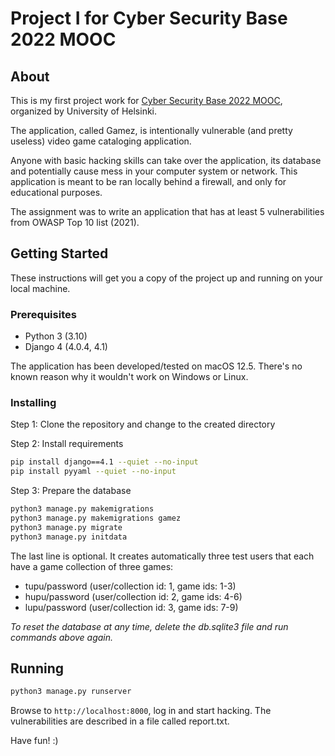 # Project I for Cyber Security Base 2022 MOOC

## About

This is my first project work for [Cyber Security Base 2022 MOOC](https://cybersecuritybase.mooc.fi/), organized by University of Helsinki.

The application, called Gamez, is intentionally vulnerable (and pretty useless) video game cataloging application.

Anyone with basic hacking skills can take over the application, its database and potentially cause mess in your computer system or network. This application is meant to be ran locally behind a firewall, and only for educational purposes.

The assignment was to write an application that has at least 5 vulnerabilities from OWASP Top 10 list (2021).

## Getting Started

These instructions will get you a copy of the project up and running on your local machine.

### Prerequisites

- Python 3 (3.10)
- Django 4 (4.0.4, 4.1)

The application has been developed/tested on macOS 12.5. There's no known reason why it wouldn't work on Windows or Linux.

### Installing

Step 1: Clone the repository and change to the created directory

Step 2: Install requirements

```bash
pip install django==4.1 --quiet --no-input
pip install pyyaml --quiet --no-input
```

Step 3: Prepare the database

```bash
python3 manage.py makemigrations
python3 manage.py makemigrations gamez
python3 manage.py migrate
python3 manage.py initdata
```

The last line is optional. It creates automatically three test users that each have a game collection of three games:

- tupu/password (user/collection id: 1, game ids: 1-3)
- hupu/password (user/collection id: 2, game ids: 4-6)
- lupu/password (user/collection id: 3, game ids: 7-9)

_To reset the database at any time, delete the db.sqlite3 file and run commands above again._

## Running

```bash
python3 manage.py runserver
```

Browse to `http://localhost:8000`, log in and start hacking. The vulnerabilities are described in a file called report.txt.

Have fun! :)
